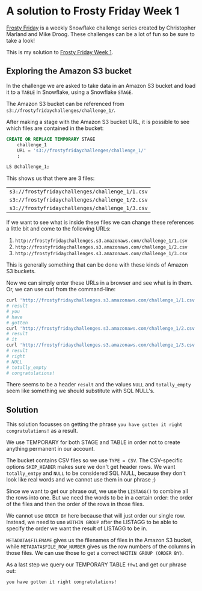 # A solution to Frosty Friday Week 1

[Frosty Friday][fros] is a weekly Snowflake challenge series
created by Christopher Marland and Mike Droog.
These challenges can be a lot of fun so be sure to take a look!

This is my solution to [Frosty Friday Week 1][ffw1].

## Exploring the Amazon S3 bucket

In the challenge we are asked to take data
in an Amazon S3 bucket
and load it to a `TABLE` in Snowflake,
using a Snowflake `STAGE`.

The Amazon S3 bucket can be referenced from
`s3://frostyfridaychallenges/challenge_1/`.

After making a stage with the Amazon S3 bucket URL,
it is possible to see which files are contained in the bucket:

```sql
CREATE OR REPLACE TEMPORARY STAGE
    challenge_1
    URL = 's3://frostyfridaychallenges/challenge_1/'
    ;

LS @challenge_1;
```

This shows us that there are 3 files:

|                                                 |
| :---------------------------------------------- |
| `s3://frostyfridaychallenges/challenge_1/1.csv` |
| `s3://frostyfridaychallenges/challenge_1/2.csv` |
| `s3://frostyfridaychallenges/challenge_1/3.csv` |

If we want to see what is inside these files we can 
change these references a little bit and come to
the following URLs:

1.  `http://frostyfridaychallenges.s3.amazonaws.com/challenge_1/1.csv`
1.  `http://frostyfridaychallenges.s3.amazonaws.com/challenge_1/2.csv`
1.  `http://frostyfridaychallenges.s3.amazonaws.com/challenge_1/3.csv`

This is generally something that can be done
with these kinds of Amazon S3 buckets.

Now we can simply enter these URLs in a browser and see what is
in them.
Or, we can use curl from the command-line:

```sh
curl 'http://frostyfridaychallenges.s3.amazonaws.com/challenge_1/1.csv'
# result
# you
# have
# gotten
curl 'http://frostyfridaychallenges.s3.amazonaws.com/challenge_1/2.csv'
# result
# it
curl 'http://frostyfridaychallenges.s3.amazonaws.com/challenge_1/3.csv'
# result
# right
# NULL
# totally_empty
# congratulations!
```

There seems to be a header `result`
and the values `NULL` and `totally_empty` seem
like something we should substitute with SQL NULL's.

## Solution

This solution focusses on getting the phrase
`you have gotten it right congratulations!`
as a result.

We use TEMPORARY for both STAGE and TABLE
in order not to create anything permanent in our account.

The bucket contains CSV files
so we use `TYPE = CSV`.
The CSV-specific options `SKIP_HEADER` makes sure
we don't get header rows.
We want `totally_emtpy` and `NULL` to be
considered SQL NULL,
because they don't look like real words
and we cannot use them in our phrase ;)

Since we want to get our phrase out,
we use the `LISTAGG()` to combine all the rows
into one.
But we need the words to be in a certain order:
the order of the files and then the order of the
rows in those files.

We cannot use `ORDER BY` here because that
will just order our single row.
Instead, we need to use `WITHIN GROUP` after
the LISTAGG to be able to specify
the order we want the result of LISTAGG to be in.

`METADATA$FILENAME` gives us the filenames
of files in the Amazon S3 bucket,
while `METADATA$FILE_ROW_NUMBER` gives
us the row numbers of the columns in those files.
We can use those to get a correct `WHITIN GROUP (ORDER BY)`.

As a last step we query our TEMPORARY TABLE `ffw1`
and get our phrase out:

`you have gotten it right congratulations!`

[fros]: https://frostyfriday.org/
[ffw1]: https://frostyfriday.org/blog/2022/07/14/week-1/

